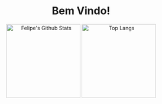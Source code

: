 <h1 align="center">Bem Vindo!</h1>

<!--
**felipebarreto148/felipebarreto148** is a ✨ _special_ ✨ repository because its `README.md` (this file) appears on your GitHub profile.

Here are some ideas to get you started:

- 🔭 I’m currently working on ...
- 🌱 I’m currently learning ...
- 👯 I’m looking to collaborate on ...
- 🤔 I’m looking for help with ...
- 💬 Ask me about ...
- 📫 How to reach me: ...
- 😄 Pronouns: ...
- ⚡ Fun fact: ...
-->

<div align="center">
  <img height="200" alt="Felipe's Github Stats" src="https://github-readme-stats.vercel.app/api?username=felipebarreto148&show_icons=true&theme=vue-dark"> 
  <img height="200" alt="Top Langs" src="https://github-readme-stats.vercel.app/api/top-langs/?username=felipebarreto148&layout=compact&hide=vim%20script&theme=vue-dark&langs_count=5">
</div>
